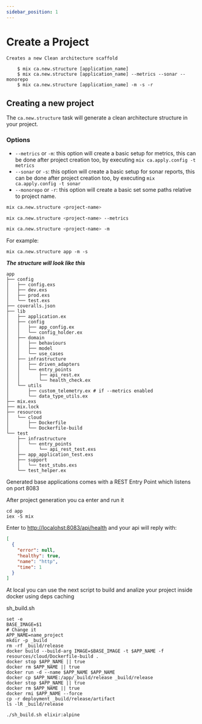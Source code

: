 ```yaml
---
sidebar_position: 1
---
```


# Create a Project

```
Creates a new Clean architecture scaffold

    $ mix ca.new.structure [application_name]
    $ mix ca.new.structure [application_name] --metrics --sonar --monorepo
    $ mix ca.new.structure [application_name] -m -s -r
```

## Creating a new project


The `ca.new.structure` task will generate a clean architecture structure in your project.

### Options

- `--metrics` or `-m`: this option will create a basic setup for metrics, this can be done after project creation too, by executing `mix ca.apply.config -t metrics`
- `--sonar` or `-s`: this option will create a basic setup for sonar reports, this can be done after project creation too, by executing `mix ca.apply.config -t sonar`
- `--monorepo` or `-r`: this option will create a basic set some paths relative to project name.

```bash
mix ca.new.structure <project-name>

mix ca.new.structure <project-name> --metrics

mix ca.new.structure <project-name> -m
```

For example:

```shell
mix ca.new.structure app -m -s
```

**_The structure will look like this_**

```
app
├── config
│   ├── config.exs
│   ├── dev.exs
│   ├── prod.exs
│   └── test.exs
├── coveralls.json
├── lib
│   ├── application.ex
│   ├── config
│   │   ├── app_config.ex
│   │   └── config_holder.ex
│   ├── domain
│   │   ├── behaviours
│   │   ├── model
│   │   └── use_cases
│   ├── infrastructure
│   │   ├── driven_adapters
│   │   └── entry_points
│   │       ├── api_rest.ex
│   │       └── health_check.ex
│   └── utils
│       ├── custom_telemetry.ex # if --metrics enabled
│       └── data_type_utils.ex
├── mix.exs
├── mix.lock
├── resources
│   └── cloud
│       ├── Dockerfile
│       └── Dockerfile-build
└── test
    ├── infrastructure
    │   └── entry_points
    │       └── api_rest_test.exs
    ├── app_application_test.exs
    ├── support
    │   └── test_stubs.exs
    └── test_helper.ex
```
Generated base applications comes with a REST Entry Point which listens on port 8083

After project generation you ca enter and run it

```shell
cd app
iex -S mix
```

Enter to [http://localohst:8083/api/health](http://localohst:8083/api/health) and your api will reply with:

```json
[
  {
    "error": null,
    "healthy": true,
    "name": "http",
    "time": 1
  }
]
```

At local you can use the next script to build and analize your project inside docker using deps caching

sh_build.sh
```shell
set -e
BASE_IMAGE=$1
# Change it
APP_NAME=name_project
mkdir -p _build
rm -rf _build/release
docker build --build-arg IMAGE=$BASE_IMAGE -t $APP_NAME -f resources/cloud/Dockerfile-build .
docker stop $APP_NAME || true
docker rm $APP_NAME || true
docker run -d --name $APP_NAME $APP_NAME
docker cp $APP_NAME:/app/_build/release _build/release
docker stop $APP_NAME || true
docker rm $APP_NAME || true
docker rmi $APP_NAME --force
cp -r deployment _build/release/artifact
ls -lR _build/release
```

```shell
./sh_build.sh elixir:alpine
```